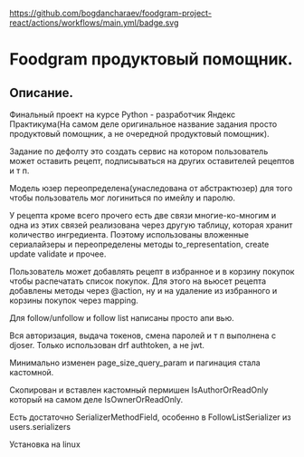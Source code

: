 https://github.com/bogdancharaev/foodgram-project-react/actions/workflows/main.yml/badge.svg
# Foodgram продуктовый помощник.  

## Описание.


Финальный проект на курсе Python - разработчик Яндекс Практикума(На самом деле оригинальное название задания просто продуктовый помощник, а не очередной продуктовый помощник).

Задание по дефолту это создать сервис на котором пользователь может оставить рецепт, подписываться на других оставителей рецептов и т п.  


Модель юзер переопределена(унаследована от абстрактюзер) для того чтобы пользователь мог логиниться по имейлу и паролю.  


У рецепта кроме всего прочего есть две связи многие-ко-многим и одна из этих связей реализована через другую таблицу, которая хранит количество ингредиента.
Поэтому использованы вложенные сериалайзеры и переопределены методы to_representation, create update validate и прочее.  


Пользователь может добавлять рецепт в избранное и в корзину покупок чтобы распечатать список покупок. Для этого на вьюсет рецепта добавлены методы через @action, ну и на удаление из избранного и корзины покупок через mapping.  


Для follow/unfollow и follow list написаны просто апи вью.  


Вся авторизация, выдача токенов, смена паролей и т п выполнена с djoser. Только использован drf authtoken, а не jwt.  


Минимально изменен page_size_query_param и пагинация стала кастомной.  


Скопирован и вставлен кастомный пермишен  IsAuthorOrReadOnly который на самом деле IsOwnerOrReadOnly.  


Есть достаточно SerializerMethodField, особенно в FollowListSerializer из users.serializers  


Установка на linux





